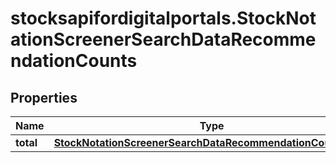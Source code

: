# stocksapifordigitalportals.StockNotationScreenerSearchDataRecommendationCounts

## Properties

Name | Type | Description | Notes
------------ | ------------- | ------------- | -------------
**total** | [**StockNotationScreenerSearchDataRecommendationCountsTotal**](StockNotationScreenerSearchDataRecommendationCountsTotal.md) |  | [optional] 


